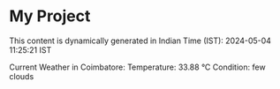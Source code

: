 # My Project

This content is dynamically generated in Indian Time (IST): 2024-05-04 11:25:21 IST


Current Weather in Coimbatore:
Temperature: 33.88 °C
Condition: few clouds
